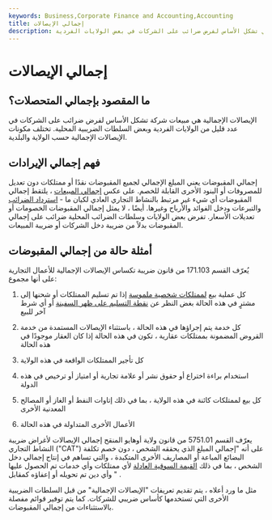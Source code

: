 ```yaml
---
keywords: Business,Corporate Finance and Accounting,Accounting
title: إجمالي الإيصالات
description: إجمالي الإيصالات هو مبيعات الأعمال التجارية التي تشكل الأساس لفرض ضرائب على الشركات في بعض الولايات الفردية.
---
```


# إجمالي الإيصالات
## ما المقصود بإجمالي المتحصلات؟

الإيصالات الإجمالية هي مبيعات شركة تشكل الأساس لفرض ضرائب على الشركات في عدد قليل من الولايات الفردية وبعض السلطات الضريبية المحلية. تختلف مكونات الإيصالات الإجمالية حسب الولاية والبلدية.

## فهم إجمالي الإيرادات

إجمالي المقبوضات يعني المبلغ الإجمالي لجميع المقبوضات نقدًا أو ممتلكات دون تعديل للمصروفات أو البنود الأخرى القابلة للخصم. على عكس [إجمالي المبيعات](/grosssales) ، يلتقط إجمالي المقبوضات أي شيء غير مرتبط بالنشاط التجاري العادي لكيان ما - [استرداد الضرائب](/tax-refund) والتبرعات ودخل الفوائد والأرباح وغيرها. أيضًا ، لا يمثل إجمالي المقبوضات الخصومات أو تعديلات الأسعار. تفرض بعض الولايات وسلطات الضرائب المحلية ضرائب على إجمالي المقبوضات بدلاً من ضريبة دخل الشركات أو ضريبة المبيعات.

## أمثلة حالة من إجمالي المقبوضات

يُعرّف القسم 171.103 من قانون ضريبة تكساس الإيصالات الإجمالية للأعمال التجارية على أنها مجموع:

1. كل عملية بيع [لممتلكات شخصية ملموسة](/tangible-personal-property) إذا تم تسليم الممتلكات أو شحنها إلى مشترٍ في هذه الحالة بغض النظر عن [نقطة التسليم على ظهر السفينة](/fob) أو أي شرط آخر للبيع

1. كل خدمة يتم إجراؤها في هذه الحالة ، باستثناء الإيصالات المستمدة من خدمة القروض المضمونة بممتلكات عقارية ، تكون في هذه الحالة إذا كان العقار موجودًا في هذه الحالة

1. كل تأجير الممتلكات الواقعة في هذه الولاية

1. استخدام براءة اختراع أو حقوق نشر أو علامة تجارية أو امتياز أو ترخيص في هذه الدولة

1. كل بيع لممتلكات كائنة في هذه الولاية ، بما في ذلك إتاوات النفط أو الغاز أو المصالح المعدنية الأخرى

1. الأعمال الأخرى المتداولة في هذه الحالة

يعرّف القسم 5751.01 من قانون ولاية أوهايو المنقح إجمالي الإيصالات لأغراض ضريبة النشاط التجاري ("CAT") على أنه "إجمالي المبلغ الذي يحققه الشخص ، دون خصم تكلفة البضائع المباعة أو المصاريف الأخرى المتكبدة ، والتي تساهم في إنتاج إجمالي دخل الشخص ، بما في ذلك [القيمة السوقية العادلة](/fairmarketvalue) لأي ممتلكات وأي خدمات تم الحصول عليها وأي دين تم تحويله أو إعفاؤه كمقابل " .

مثل ما ورد أعلاه ، يتم تقديم تعريفات "الإيصالات الإجمالية" من قبل السلطات الضريبية الأخرى التي تستخدمها كأساس ضريبي للشركات. كما يتم توفير قوائم مفصلة بالاستثناءات من إجمالي المقبوضات.

